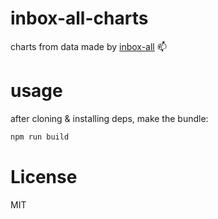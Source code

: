 # inbox-all-charts
charts from data made by [inbox-all](https://github.com/jafow/inbox-all)
:mailbox:

# usage
after cloning & installing deps, make the bundle:

```bash
npm run build
```

# License
MIT
